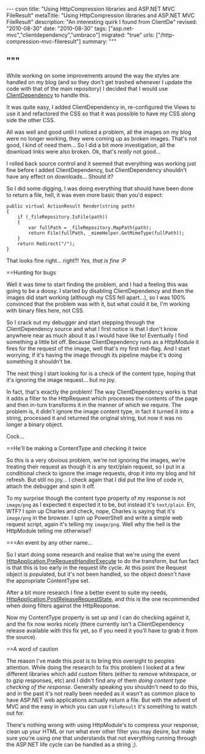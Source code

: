 --- cson
title: "Using HttpCompression libraries and ASP.NET MVC FileResult"
metaTitle: "Using HttpCompression libraries and ASP.NET MVC FileResult"
description: "An interesting quirk I found from ClientDe"
revised: "2010-08-30"
date: "2010-08-30"
tags: ["asp.net-mvc","clientdependency","umbraco"]
migrated: "true"
urls: ["/http-compression-mvc-fileresult"]
summary: """

"""
---
While working on some improvements around the way the styles are handled on my blog (and so they don't get trashed whenever I update the code with that of the main repository) I decided that I would use [ClientDependency][1] to handle this.

It was quite easy, I added ClientDependency in, re-configured the Views to use it and refactored the CSS so that it was possible to have my CSS along side the other CSS.

All was well and good until I noticed a problem, all the images on my blog were no longer working, they were coming up as broken images. That's not good, I kind of need them... So I did a bit more investigation, all the download links were also broken. Ok, that's *really* not good...

I rolled back source control and it seemed that everything was working just fine before I added ClientDependency, but ClientDependency shouldn't have any effect on downloads... Should it?

So I did some digging, I was doing everything that should have been done to return a file, hell, it was even more basic than you'd expect:

	public virtual ActionResult Render(string path)
	{
		if (_fileRepository.IsFile(path))
		{
			var fullPath = _fileRepository.MapPath(path);
			return File(fullPath, _mimeHelper.GetMimeType(fullPath));
		}
		return Redirect("/");
	}

That looks fine right... right?! *Yes, that is fine :P*

==Hunting for bugs

Well it was time to start finding the problem, and I had a feeling this was going to be a doosy. I started by disabling ClientDependency and then the images did start working (although my CSS fell apart...), so I was 100% convinced that the problem was with it, but what could it be, I'm working with binary files here, not CSS.

So I crack out my debugger and start stepping through the ClientDependency source and what I first notice is that I don't know anywhere near as much about it as I would have like to! Eventually I find something a little bit off. Because ClientDependency runs as a HttpModule it fires for the request of the image, well that's my first red-flag. And I start worrying, if it's having the image through its pipeline maybe it's doing something it shouldn't be.

The next thing I start looking for is a check of the content type, hoping that it's ignoring the image request... but no joy.

In fact, that's exactly the problem! The way ClientDependency works is that it adds a filter to the HttpRequest which processes the contents of the page and then in-turn transforms it in the manner of which we require. The problem is, it didn't ignore the image content type, in fact it turned it into a string, processed it and returned the original string, but now it was no longer a binary object.

Cock...

==He'll be making a ContentType and checking it twice

So this is a very obvious problem, we're not ignoring the images, we're treating their request as though it is any text/plain request, so I put in a conditional check to ignore the image requests, drop it into my blog and hit refresh. But still no joy... I check again that I did put the line of code in, attach the debugger and spin it off.

To my surprise though the content type property of my response is not `image/png` as I expected it expected it to be, but instead it's `text/plain`. Err, WTF? I spin up Charles and check, nope, Charles is saying that it's `image/png` in the browser. I spin up PowerShell and write a simple web request script, again it's telling my `image/png`. Well why the hell is the HttpModule telling me otherwise?

===An event by any other name...

So I start doing some research and realise that we're using the event [HttpApplication.PreRequestHandlerExecute][2] to do the transform, but fun fact is that this is too early in the request life cycle. At this point the Request object is populated, but it's not been handled, so the object doesn't have the appropriate ContentType set.

After a bit more research I fine a better event to suite my needs, [HttpApplication.PostReleaseRequestState][3], and this is the one recommended when doing filters against the HttpResponse.

Now my ContentType property is set up and I can do checking against it, and the fix now works nicely (there currently isn't a ClientDependency release available with this fix yet, so if you need it you'll have to grab it from the source).

==A word of caution

The reason I've made this post is to bring this oversight to peoples attention. While doing the research to fix this problem I looked at a few different libraries which add custom filters (either to remove whitespace, or to gzip responses, etc) and I didn't find any of them *doing content type checking of the response*. Generally speaking you shouldn't need to do this, and in the past it's not really been needed as it wasn't as common place to have ASP.NET web applications actually return a file. But with the advent of MVC and the easy in which you can use `FileResult` it's something to watch out for.

There's nothing wrong with using HttpModule's to compress your response, clean up your HTML or run what ever other filter you may desire, but make sure you're using one that understands that not everything running through the ASP.NET life cycle can be handled as a string ;).


  [1]: http://clientdependency.codeplex.com
  [2]: http://msdn.microsoft.com/en-us/library/system.web.httpapplication.prerequesthandlerexecute.aspx
  [3]: http://msdn.microsoft.com/en-us/library/system.web.httpapplication.postreleaserequeststate.aspx